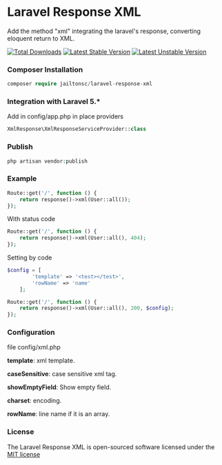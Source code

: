 # Laravel Response XML
Add the  method "xml" integrating the laravel's response, converting eloquent return to XML.

[![Total Downloads](https://poser.pugx.org/jailtonsc/laravel-response-xml/d/total.svg)](https://packagist.org/packages/jailtonsc/laravel-response-xml)
[![Latest Stable Version](https://poser.pugx.org/jailtonsc/laravel-response-xml/v/stable.svg)](https://packagist.org/packages/jailtonsc/laravel-response-xml)
[![Latest Unstable Version](https://poser.pugx.org/jailtonsc/laravel-response-xml/v/unstable.svg)](https://packagist.org/packages/jailtonsc/laravel-response-xml)

### Composer Installation

```php
composer require jailtonsc/laravel-response-xml
```

### Integration with Laravel 5.*

Add in config/app.php in place providers

```php
XmlResponse\XmlResponseServiceProvider::class
```

### Publish

```php
php artisan vendor:publish
```

### Example
```php
Route::get('/', function () {
    return response()->xml(User::all());
});
```

With status code

```php
Route::get('/', function () {
    return response()->xml(User::all(), 404);
});
```

Setting by code

```php
$config = [
        'template' => '<test></test>',
        'rowName' => 'name'
    ];

Route::get('/', function () {
    return response()->xml(User::all(), 200, $config);
});
```

### Configuration

file config/xml.php


**template**: xml template.

**caseSensitive**: case sensitive xml tag.

**showEmptyField**: Show empty field.

**charset**: encoding.

**rowName**: line name if it is an array.


### License

The Laravel Response XML is open-sourced software licensed under the [MIT license](http://opensource.org/licenses/MIT)
